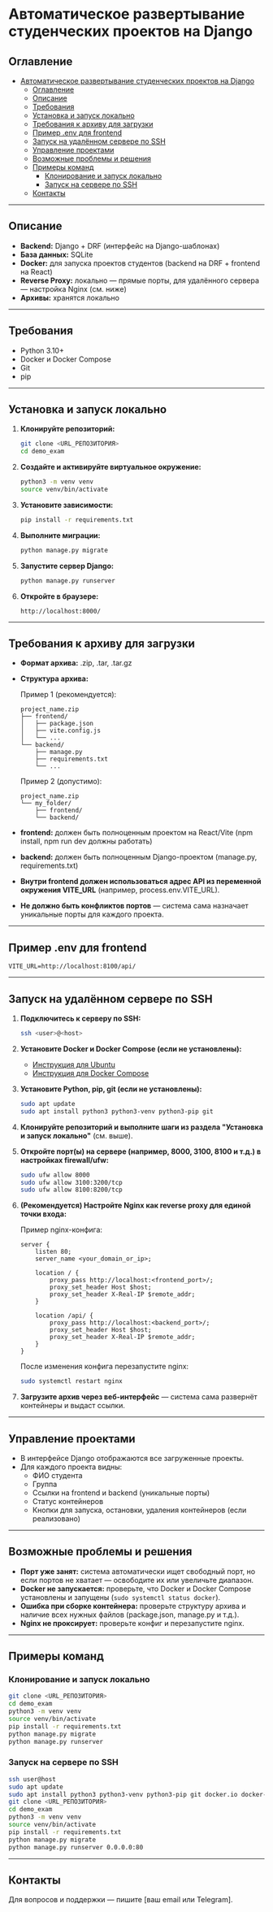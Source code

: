 # Автоматическое развертывание студенческих проектов на Django

## Оглавление

- [Автоматическое развертывание студенческих проектов на Django](#автоматическое-развертывание-студенческих-проектов-на-django)
  - [Оглавление](#оглавление)
  - [Описание](#описание)
  - [Требования](#требования)
  - [Установка и запуск локально](#установка-и-запуск-локально)
  - [Требования к архиву для загрузки](#требования-к-архиву-для-загрузки)
  - [Пример .env для frontend](#пример-env-для-frontend)
  - [Запуск на удалённом сервере по SSH](#запуск-на-удалённом-сервере-по-ssh)
  - [Управление проектами](#управление-проектами)
  - [Возможные проблемы и решения](#возможные-проблемы-и-решения)
  - [Примеры команд](#примеры-команд)
    - [Клонирование и запуск локально](#клонирование-и-запуск-локально)
    - [Запуск на сервере по SSH](#запуск-на-сервере-по-ssh)
  - [Контакты](#контакты)

---

## Описание

- **Backend:** Django + DRF (интерфейс на Django-шаблонах)
- **База данных:** SQLite
- **Docker:** для запуска проектов студентов (backend на DRF + frontend на React)
- **Reverse Proxy:** локально — прямые порты, для удалённого сервера — настройка Nginx (см. ниже)
- **Архивы:** хранятся локально

---

## Требования

- Python 3.10+
- Docker и Docker Compose
- Git
- pip

---

## Установка и запуск локально

1. **Клонируйте репозиторий:**
   ```bash
   git clone <URL_РЕПОЗИТОРИЯ>
   cd demo_exam
   ```

2. **Создайте и активируйте виртуальное окружение:**
   ```bash
   python3 -m venv venv
   source venv/bin/activate
   ```

3. **Установите зависимости:**
   ```bash
   pip install -r requirements.txt
   ```

4. **Выполните миграции:**
   ```bash
   python manage.py migrate
   ```

5. **Запустите сервер Django:**
   ```bash
   python manage.py runserver
   ```

6. **Откройте в браузере:**
   ```
   http://localhost:8000/
   ```

---

## Требования к архиву для загрузки

- **Формат архива:** .zip, .tar, .tar.gz
- **Структура архива:**

  Пример 1 (рекомендуется):
  ```
  project_name.zip
  ├── frontend/
  │   ├── package.json
  │   ├── vite.config.js
  │   └── ...
  └── backend/
      ├── manage.py
      ├── requirements.txt
      └── ...
  ```
  Пример 2 (допустимо):
  ```
  project_name.zip
  └── my_folder/
      ├── frontend/
      └── backend/
  ```

- **frontend:** должен быть полноценным проектом на React/Vite (npm install, npm run dev должны работать)
- **backend:** должен быть полноценным Django-проектом (manage.py, requirements.txt)
- **Внутри frontend должен использоваться адрес API из переменной окружения VITE_URL** (например, process.env.VITE_URL).
- **Не должно быть конфликтов портов** — система сама назначает уникальные порты для каждого проекта.

---

## Пример .env для frontend

```
VITE_URL=http://localhost:8100/api/
```

---

## Запуск на удалённом сервере по SSH

1. **Подключитесь к серверу по SSH:**
   ```bash
   ssh <user>@<host>
   ```

2. **Установите Docker и Docker Compose (если не установлены):**
   - [Инструкция для Ubuntu](https://docs.docker.com/engine/install/ubuntu/)
   - [Инструкция для Docker Compose](https://docs.docker.com/compose/install/)

3. **Установите Python, pip, git (если не установлены):**
   ```bash
   sudo apt update
   sudo apt install python3 python3-venv python3-pip git
   ```

4. **Клонируйте репозиторий и выполните шаги из раздела "Установка и запуск локально"** (см. выше).

5. **Откройте порт(ы) на сервере (например, 8000, 3100, 8100 и т.д.) в настройках firewall/ufw:**
   ```bash
   sudo ufw allow 8000
   sudo ufw allow 3100:3200/tcp
   sudo ufw allow 8100:8200/tcp
   ```

6. **(Рекомендуется) Настройте Nginx как reverse proxy для единой точки входа:**

   Пример nginx-конфига:
   ```nginx
   server {
       listen 80;
       server_name <your_domain_or_ip>;

       location / {
           proxy_pass http://localhost:<frontend_port>/;
           proxy_set_header Host $host;
           proxy_set_header X-Real-IP $remote_addr;
       }

       location /api/ {
           proxy_pass http://localhost:<backend_port>/;
           proxy_set_header Host $host;
           proxy_set_header X-Real-IP $remote_addr;
       }
   }
   ```
   После изменения конфига перезапустите nginx:
   ```bash
   sudo systemctl restart nginx
   ```

7. **Загрузите архив через веб-интерфейс** — система сама развернёт контейнеры и выдаст ссылки.

---

## Управление проектами

- В интерфейсе Django отображаются все загруженные проекты.
- Для каждого проекта видны:
  - ФИО студента
  - Группа
  - Ссылки на frontend и backend (уникальные порты)
  - Статус контейнеров
  - Кнопки для запуска, остановки, удаления контейнеров (если реализовано)

---

## Возможные проблемы и решения

- **Порт уже занят:** система автоматически ищет свободный порт, но если портов не хватает — освободите их или увеличьте диапазон.
- **Docker не запускается:** проверьте, что Docker и Docker Compose установлены и запущены (`sudo systemctl status docker`).
- **Ошибка при сборке контейнера:** проверьте структуру архива и наличие всех нужных файлов (package.json, manage.py и т.д.).
- **Nginx не проксирует:** проверьте конфиг и перезапустите nginx.

---

## Примеры команд

### Клонирование и запуск локально
```bash
git clone <URL_РЕПОЗИТОРИЯ>
cd demo_exam
python3 -m venv venv
source venv/bin/activate
pip install -r requirements.txt
python manage.py migrate
python manage.py runserver
```

### Запуск на сервере по SSH
```bash
ssh user@host
sudo apt update
sudo apt install python3 python3-venv python3-pip git docker.io docker-compose -y
git clone <URL_РЕПОЗИТОРИЯ>
cd demo_exam
python3 -m venv venv
source venv/bin/activate
pip install -r requirements.txt
python manage.py migrate
python manage.py runserver 0.0.0.0:80
```

---

## Контакты

Для вопросов и поддержки — пишите [ваш email или Telegram]. 